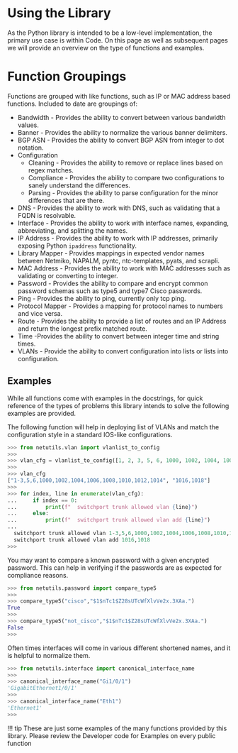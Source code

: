 # Using the Library

As the Python library is intended to be a low-level implementation, the primary use case is within Code. On this page as well as subsequent pages we will provide an overview on the type of functions and examples.

# Function Groupings

Functions are grouped with like functions, such as IP or MAC address based functions. Included to date are groupings of:

- Bandwidth - Provides the ability to convert between various bandwidth values.
- Banner - Provides the ability to normalize the various banner delimiters.
- BGP ASN - Provides the ability to convert BGP ASN from integer to dot notation.
- Configuration
    - Cleaning - Provides the ability to remove or replace lines based on regex matches.
    - Compliance - Provides the ability to compare two configurations to sanely understand the differences.
    - Parsing - Provides the ability to parse configuration for the minor differences that are there.
- DNS - Provides the ability to work with DNS, such as validating that a FQDN is resolvable.
- Interface - Provides the ability to work with interface names, expanding, abbreviating, and splitting the names.
- IP Address - Provides the ability to work with IP addresses, primarily exposing Python `ipaddress` functionality.
- Library Mapper - Provides mappings in expected vendor names between Netmiko, NAPALM, pyntc, ntc-templates, pyats, and scrapli.
- MAC Address - Provides the ability to work with MAC addresses such as validating or converting to integer.
- Password - Provides the ability to compare and encrypt common password schemas such as type5 and type7 Cisco passwords.
- Ping - Provides the ability to ping, currently only tcp ping.
- Protocol Mapper - Provides a mapping for protocol names to numbers and vice versa.
- Route - Provides the ability to provide a list of routes and an IP Address and return the longest prefix matched route.
- Time -Provides the ability to convert between integer time and string times.
- VLANs - Provide the ability to convert configuration into lists or lists into configuration.

## Examples

While all functions come with examples in the docstrings, for quick reference of the types of problems this library intends to solve the following examples are provided.

The following function will help in deploying list of VLANs and match the configuration style in a standard IOS-like configurations.

```python
>>> from netutils.vlan import vlanlist_to_config
>>>
>>> vlan_cfg = vlanlist_to_config([1, 2, 3, 5, 6, 1000, 1002, 1004, 1006, 1008, 1010, 1012, 1014, 1016, 1018])
>>>
>>> vlan_cfg
["1-3,5,6,1000,1002,1004,1006,1008,1010,1012,1014", "1016,1018"]
>>>
>>> for index, line in enumerate(vlan_cfg):
...     if index == 0:
...         print(f"  switchport trunk allowed vlan {line}")
...     else:
...         print(f"  switchport trunk allowed vlan add {line}")
...
  switchport trunk allowed vlan 1-3,5,6,1000,1002,1004,1006,1008,1010,1012,1014
  switchport trunk allowed vlan add 1016,1018
>>>
```

You may want to compare a known password with a given encrypted password. This can help in verifying if the passwords are as expected for compliance reasons.

```python
>>> from netutils.password import compare_type5
>>>
>>> compare_type5("cisco","$1$nTc1$Z28sUTcWfXlvVe2x.3XAa.")
True
>>>
>>> compare_type5("not_cisco","$1$nTc1$Z28sUTcWfXlvVe2x.3XAa.")
False
>>>
```

Often times interfaces will come in various different shortened names, and it is helpful to normalize them.

```python
>>> from netutils.interface import canonical_interface_name
>>>
>>> canonical_interface_name("Gi1/0/1")
'GigabitEthernet1/0/1'
>>>
>>> canonical_interface_name("Eth1")
'Ethernet1'
>>>
```

!!! tip
    These are just some examples of the many functions provided by this library. Please review the Developer code for Examples on every public function
